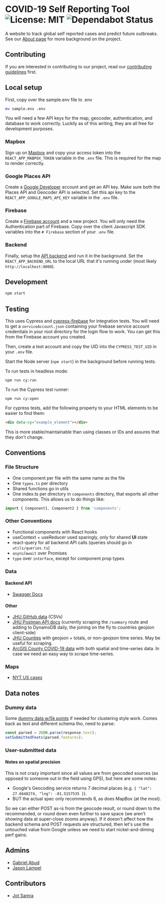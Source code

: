 # COVID-19 Self Reporting Tool ![License: MIT](https://img.shields.io/badge/License-MIT-yellow.svg) ![Dependabot Status](https://img.shields.io/badge/Dependabot-active-brightgreen.svg)

A website to track global self reported cases and predict future outbreaks. See
our [About page](https://www.covidselfreport.org/about) for more background on
the project.

## Contributing

If you are interested in contributing to our project, read our [contributing
guidelines](https://github.com/Covid-Self-report-Tool/.github/blob/master/CONTRIBUTING.md)
first.

## Local setup

First, copy over the sample.env file to .env

```bash
mv sample.env .env
```

You will need a few API keys for the map, geocoder, authentication, and database
to work correctly. Luckily as of this writing, they are all free for development
purposes.

### Mapbox

Sign up on [Mapbox](https://account.mapbox.com/auth/signup/) and copy your
access token into the `REACT_APP_MABPOX_TOKEN` variable in the `.env` file. This
is required for the map to render correctly.

### Google Places API

Create a [Google Developer](https://developers.google.com/) account and get an
API key. Make sure both the Places API and Geocoder API is selected. Set this
api key to the `REACT_APP_GOOGLE_MAPS_API_KEY` variable in the `.env` file.

### Firebase

Create a [Firebase account](https://firebase.google.com) and a new project. You
will only need the Authentication part of Firebase. Copy over the client
Javascript SDK variables into the `# Firebase` section of your `.env` file.

### Backend

Finally, setup the [API
backend](https://github.com/Covid-Self-report-Tool/cov-self-report-backend) and
run it in the background. Set the `REACT_APP_BACKEND_URL` to the local URL that
it's running under (most likely `http://localhost:8000`).

## Development

```bash
npm start
```

## Testing

This uses Cypress and
[cypress-firebase](https://github.com/prescottprue/cypress-firebase) for
integration tests. You will need to get a `serviceAccount.json` containing your
firebase service account credentials in your root directory for the login flow
to work. You can get this from the Firebase account you created.

Then, create a test account and copy the UID into the `CYPRESS_TEST_UID` in your
`.env` file.

Start the Node server (`npm start`) in the background before running tests.

To run tests in headless mode:

```
npm run cy:run
```

To run the Cypress test runner:

```
npm run cy:open
```

For cypress tests, add the following property to your HTML elements to be easier
to find them:

```html
<div data-cy="example_element"></div>
```

This is more stable/maintainable than using classes or IDs and assures that they
don't change.

## Conventions

### File Structure

- One component per file with the same name as the file
- One `types.ts` per directory
- Shared functions go in utils
- One index.ts per directory in `components` directory, that exports all other
  components. This allows us to do things like:

```js
import { Component1, Component2 } from 'components';
```

### Other Conventions

- Functional components with React hooks
- useContext + useReducer used sparingly, only for shared **UI** state
- react-query for all backend API calls (queries should go in
  `utils/queries.ts`)
- `async`/`await` over Promises
- `type` over `interface`, except for component prop types

### Data

#### Backend API

- [Swagger Docs](https://api.covidselfreport.org/apidocs)

#### Other

- [JHU GitHub data](https://github.com/CSSEGISandData/COVID-19) (CSVs)
- [JHU Postman API
  docs](https://documenter.getpostman.com/view/10808728/SzS8rjbc?version=latest)
  (currently scraping the `/summary` route and adding to DynamoDB daily, the
  joining on the fly to countries geojson client-side)
- [JHU
  Counties](https://services9.arcgis.com/6Hv9AANartyT7fJW/ArcGIS/rest/services/USCounties_cases_V1/FeatureServer)
  with geojson + totals, or non-geojson time series. May be useful for scraping.
- [ArcGIS County COVID-19
  data](https://services9.arcgis.com/6Hv9AANartyT7fJW/ArcGIS/rest/services/USCounties_cases_V1/FeatureServer)
  with both spatial and time-series data. In case we need an easy way to scrape
  time-series.

### Maps

- [NYT US
  cases](https://www.nytimes.com/interactive/2020/us/coronavirus-us-cases.html)

## Data notes

### Dummy data

Some [dummy data w/5k
points](https://gist.githubusercontent.com/abettermap/099c2d469314cf90fcea0cc3c61643f5/raw/2df05ec61ca435a27a2dddbc1b624ad54a957613/fake-covid-pts.json)
if needed for clustering style work. Comes back as text and different schema
tho, need to parse:

```js
const parsed = JSON.parse(response.text);
setSubmittedFeats(parsed.features);
```

### User-submitted data

#### Notes on spatial precision

This is not crazy important since all values are from geocoded sources (as
opposed to someone out in the field using GPS), but here are some notes:

- Google's Geocoding service returns 7 decimal places (e.g. `{ "lat": 27.6648274, "lng": -81.5157535 }`).
- BUT the actual spec only recommends 6, as does MapBox (at the most).

So we can either POST as-is from the geocode result, or round down to the
recommended, or round down even further to save space (we aren't showing data at
super-close zooms anyway). If it doesn't affect how the backend schema and POST
requests are structured, then let's use the untouched value from Google unless
we need to start nickel-and-diming perf gains.

## Admins

- [Gabriel Abud](https://github.com/Buuntu)
- [Jason Lampel](https://github.com/abettermap)

## Contributors

- [Jot Samra](https://github.com/ajsamra)
